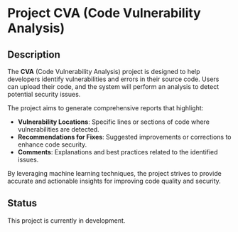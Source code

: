 # Project CVA (Code Vulnerability Analysis)

## Description

The **CVA** (Code Vulnerability Analysis) project is designed to help developers identify vulnerabilities and errors in their source code. Users can upload their code, and the system will perform an analysis to detect potential security issues. 

The project aims to generate comprehensive reports that highlight:

- **Vulnerability Locations**: Specific lines or sections of code where vulnerabilities are detected.
- **Recommendations for Fixes**: Suggested improvements or corrections to enhance code security.
- **Comments**: Explanations and best practices related to the identified issues.

By leveraging machine learning techniques, the project strives to provide accurate and actionable insights for improving code quality and security.

## Status

This project is currently in development.